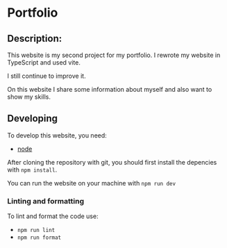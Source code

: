 # Portfolio

## Description:

This website is my second project for my portfolio. I rewrote my website in TypeScript and used vite.

I still continue to improve it.

On this website I share some information about myself and also want to show my skills.

## Developing

To develop this website, you need:

- [node](https://nodejs.org/en)

After cloning the repository with git, you should first install the depencies with `npm install`.

You can run the website on your machine with `npm run dev`

### Linting and formatting

To lint and format the code use:

- `npm run lint`
- `npm run format`
